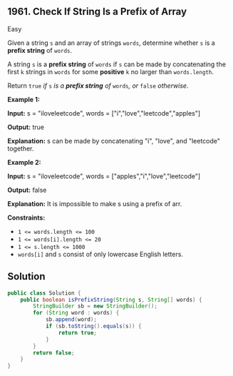 ## 1961\. Check If String Is a Prefix of Array

Easy

Given a string `s` and an array of strings `words`, determine whether `s` is a **prefix string** of `words`.

A string `s` is a **prefix string** of `words` if `s` can be made by concatenating the first `k` strings in `words` for some **positive** `k` no larger than `words.length`.

Return `true` _if_ `s` _is a **prefix string** of_ `words`_, or_ `false` _otherwise_.

**Example 1:**

**Input:** s = "iloveleetcode", words = ["i","love","leetcode","apples"]

**Output:** true

**Explanation:** s can be made by concatenating "i", "love", and "leetcode" together.

**Example 2:**

**Input:** s = "iloveleetcode", words = ["apples","i","love","leetcode"]

**Output:** false

**Explanation:** It is impossible to make s using a prefix of arr.

**Constraints:**

*   `1 <= words.length <= 100`
*   `1 <= words[i].length <= 20`
*   `1 <= s.length <= 1000`
*   `words[i]` and `s` consist of only lowercase English letters.

## Solution

```java
public class Solution {
    public boolean isPrefixString(String s, String[] words) {
        StringBuilder sb = new StringBuilder();
        for (String word : words) {
            sb.append(word);
            if (sb.toString().equals(s)) {
                return true;
            }
        }
        return false;
    }
}
```